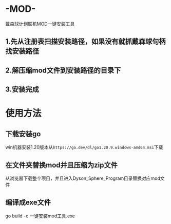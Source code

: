 # -MOD-
戴森球计划联机MOD一键安装工具

## 1.先从注册表扫描安装路径，如果没有就抓戴森球句柄找安装路径
## 2.解压缩mod文件到安装路径的目录下
## 3.安装完成

# 使用方法
## 下载安装go
win机器安装1.20版本从`https://go.dev/dl/go1.20.9.windows-amd64.msi`下载

## 在文件夹替换mod并且压缩为zip文件
从浏览器下载整个项目，并且进入Dyson_Sphere_Program目录替换对应mod文件
## 编译成exe文件
go build -o 一键安装mod工具.exe
